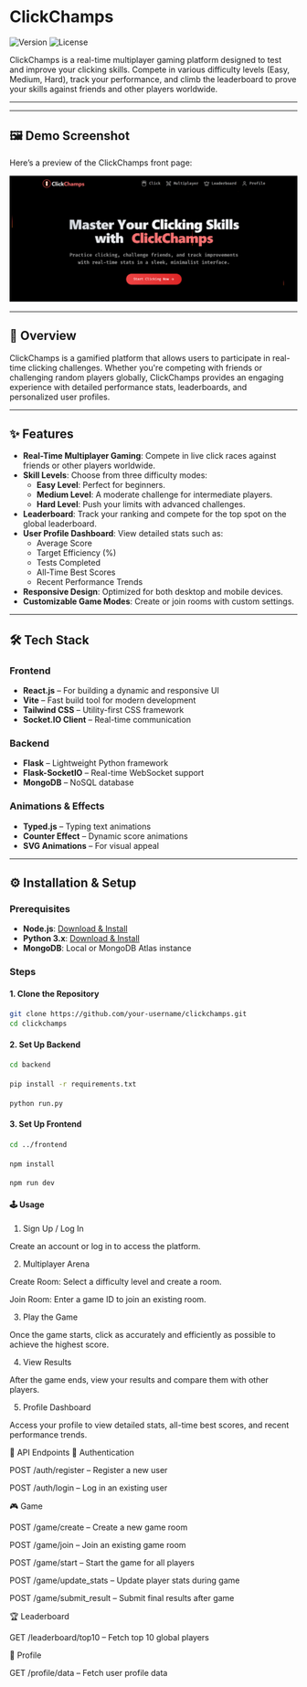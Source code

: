 # ClickChamps

![Version](https://img.shields.io/badge/version-1.0.0-blue.svg) ![License](https://img.shields.io/badge/license-MIT-green.svg)

ClickChamps is a real-time multiplayer gaming platform designed to test and improve your clicking skills. Compete in various difficulty levels (Easy, Medium, Hard), track your performance, and climb the leaderboard to prove your skills against friends and other players worldwide.

---

---

## 🖼️ Demo Screenshot

Here’s a preview of the ClickChamps front page:

![ClickChamps Front Page](./Frontend/public/home.png)

---

## 🧩 Overview

ClickChamps is a gamified platform that allows users to participate in real-time clicking challenges. Whether you're competing with friends or challenging random players globally, ClickChamps provides an engaging experience with detailed performance stats, leaderboards, and personalized user profiles.

---

## ✨ Features

- **Real-Time Multiplayer Gaming**: Compete in live click races against friends or other players worldwide.
- **Skill Levels**: Choose from three difficulty modes:
  - **Easy Level**: Perfect for beginners.
  - **Medium Level**: A moderate challenge for intermediate players.
  - **Hard Level**: Push your limits with advanced challenges.
- **Leaderboard**: Track your ranking and compete for the top spot on the global leaderboard.
- **User Profile Dashboard**: View detailed stats such as:
  - Average Score
  - Target Efficiency (%)
  - Tests Completed
  - All-Time Best Scores
  - Recent Performance Trends
- **Responsive Design**: Optimized for both desktop and mobile devices.
- **Customizable Game Modes**: Create or join rooms with custom settings.

---

## 🛠️ Tech Stack

### Frontend
- **React.js** – For building a dynamic and responsive UI
- **Vite** – Fast build tool for modern development
- **Tailwind CSS** – Utility-first CSS framework
- **Socket.IO Client** – Real-time communication

### Backend
- **Flask** – Lightweight Python framework
- **Flask-SocketIO** – Real-time WebSocket support
- **MongoDB** – NoSQL database

### Animations & Effects
- **Typed.js** – Typing text animations
- **Counter Effect** – Dynamic score animations
- **SVG Animations** – For visual appeal

---

## ⚙️ Installation & Setup

### Prerequisites

- **Node.js**: [Download & Install](https://nodejs.org/)
- **Python 3.x**: [Download & Install](https://www.python.org/)
- **MongoDB**: Local or MongoDB Atlas instance

### Steps

#### 1. Clone the Repository

```bash
git clone https://github.com/your-username/clickchamps.git
cd clickchamps
```

#### 2. Set Up Backend

```bash
cd backend

pip install -r requirements.txt

python run.py
```

#### 3. Set Up Frontend

```bash
cd ../frontend

npm install

npm run dev

```

#### 🕹️ Usage
1. Sign Up / Log In

Create an account or log in to access the platform.

2. Multiplayer Arena

Create Room: Select a difficulty level and create a room.

Join Room: Enter a game ID to join an existing room.

3. Play the Game

Once the game starts, click as accurately and efficiently as possible to achieve the highest score.

4. View Results

After the game ends, view your results and compare them with other players.

5. Profile Dashboard

Access your profile to view detailed stats, all-time best scores, and recent performance trends.

📡 API Endpoints
🔐 Authentication

POST /auth/register – Register a new user

POST /auth/login – Log in an existing user

🎮 Game

POST /game/create – Create a new game room

POST /game/join – Join an existing game room

POST /game/start – Start the game for all players

POST /game/update_stats – Update player stats during game

POST /game/submit_result – Submit final results after game

🏆 Leaderboard

GET /leaderboard/top10 – Fetch top 10 global players

👤 Profile

GET /profile/data – Fetch user profile data